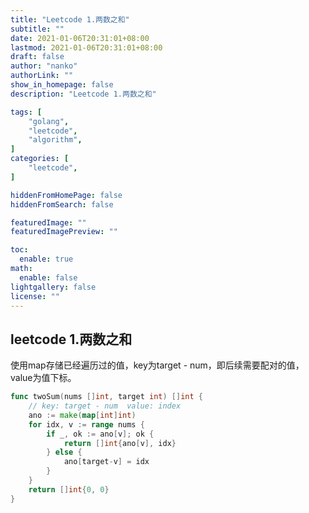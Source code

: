 ```yaml
---
title: "Leetcode 1.两数之和"
subtitle: ""
date: 2021-01-06T20:31:01+08:00
lastmod: 2021-01-06T20:31:01+08:00
draft: false
author: "nanko"
authorLink: ""
show_in_homepage: false
description: "Leetcode 1.两数之和"

tags: [
    "golang",
	"leetcode",
	"algorithm",
]
categories: [
    "leetcode",
]

hiddenFromHomePage: false
hiddenFromSearch: false

featuredImage: ""
featuredImagePreview: ""

toc:
  enable: true
math:
  enable: false
lightgallery: false
license: ""
---
```


## leetcode 1.两数之和

使用map存储已经遍历过的值，key为target - num，即后续需要配对的值，value为值下标。

```go
func twoSum(nums []int, target int) []int {
	// key: target - num  value: index
	ano := make(map[int]int)
	for idx, v := range nums {
		if _, ok := ano[v]; ok {
			return []int{ano[v], idx}
		} else {
			ano[target-v] = idx
		}
	}
	return []int{0, 0}
}
```

